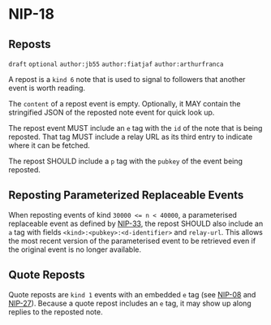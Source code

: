 NIP-18
======

Reposts
-------

`draft` `optional` `author:jb55` `author:fiatjaf` `author:arthurfranca`

A repost is a `kind 6` note that is used to signal to followers
that another event is worth reading.

The `content` of a repost event is empty. Optionally, it MAY contain
the stringified JSON of the reposted note event for quick look up.

The repost event MUST include an `e` tag with the `id` of the note that is
being reposted. That tag MUST include a relay URL as its third entry
to indicate where it can be fetched.

The repost SHOULD include a `p` tag with the `pubkey` of the event being
reposted.

## Reposting Parameterized Replaceable Events

When reposting events of kind `30000 <= n < 40000`, a parameterised replaceable event as defined by [NIP-33](https://github.com/nostr-protocol/nips/blob/master/33.md), the repost SHOULD also include an `a` tag with fields `<kind>:<pubkey>:<d-identifier>`  and `relay-url`. This allows the most recent version of the parameterised event to be retrieved even if the original event is no longer available.

## Quote Reposts

Quote reposts are `kind 1` events with an embedded `e` tag (see [NIP-08](08.md) and [NIP-27](27.md)).
Because a quote repost includes an `e` tag, it may show up along replies to the reposted note.
